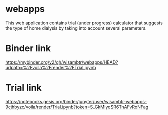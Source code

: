 # webapps
This web application contains trial (under progress) calculator that suggests the type of home dialysis by taking into account several parameters.

# Binder link
https://mybinder.org/v2/gh/wisambtr/webapps/HEAD?urlpath=%2Fvoila%2Frender%2FTrial.ipynb


# Trial link
https://notebooks.gesis.org/binder/jupyter/user/wisambtr-webapps-9cjhbyzc/voila/render/Trial.ipynb?token=S_GkMIyqSR6TnAFvRoNFag
